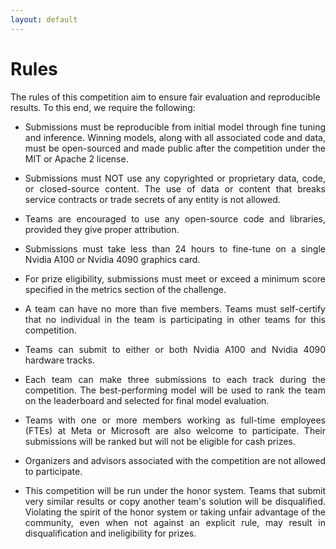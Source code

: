 ```yaml
---
layout: default
---
```


# Rules

The rules of this competition aim to ensure fair evaluation and reproducible results. To this end, we require the following:


* <p style='text-align: justify;'>Submissions must be reproducible from initial model through fine tuning and inference. Winning models, along with all associated code and data, must be open-sourced and made public after the competition under the MIT or Apache 2 license.
* <p style='text-align: justify;'>Submissions must NOT use any copyrighted or proprietary data, code, or closed-source content. The use of data or content that breaks service contracts or trade secrets of any entity is not allowed.
* <p style='text-align: justify;'>Teams are encouraged to use any open-source code and libraries, provided they give proper attribution.
* <p style='text-align: justify;'>Submissions must take less than 24 hours to fine-tune on a single Nvidia A100 or Nvidia 4090 graphics card.
* <p style='text-align: justify;'>For prize eligibility, submissions must meet or exceed a minimum score specified in the metrics section of the challenge.
* <p style='text-align: justify;'>A team can have no more than five members. Teams must self-certify that no individual in the team is participating in other teams for this competition.
* <p style='text-align: justify;'>Teams can submit to either or both Nvidia A100 and Nvidia 4090 hardware tracks.
* <p style='text-align: justify;'>Each team can make three submissions to each track during the competition. The best-performing model will be used to rank the team on the leaderboard and selected for final model evaluation.
* <p style='text-align: justify;'>Teams with one or more members working as full-time employees (FTEs) at Meta or Microsoft are also welcome to participate. Their submissions will be ranked but will not be eligible for cash prizes.
* <p style='text-align: justify;'>Organizers and advisors associated with the competition are not allowed to participate.
* <p style='text-align: justify;'>This competition will be run under the honor system. Teams that submit very similar results or copy another team's solution will be disqualified. Violating the spirit of the honor system or taking unfair advantage of the community, even when not against an explicit rule, may result in disqualification and ineligibility for prizes.